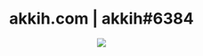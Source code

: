 <h1 align="center">akkih.com | akkih#6384</h1>

<p align="center">
  <img src="https://github-readme-stats.vercel.app/api?username=Akkihiko&theme=transparent&show_icons=true&count_private=true&hide_title=true" />
</p>
